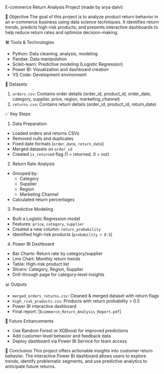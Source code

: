  E-commerce Return Analysis Project
 (made by arya dalvi)

📌 Objective
The goal of this project is to analyze product return behavior in an e-commerce business using data science techniques. It identifies return trends, predicts high-risk products, and presents interactive dashboards to help reduce return rates and optimize decision-making.



🛠️ Tools & Technologies
- Python: Data cleaning, analysis, modeling
- Pandas: Data manipulation
- Scikit-learn: Predictive modeling (Logistic Regression)
- Power BI: Visualization and dashboard creation
- VS Code: Development environment



📂 Datasets
1. `orders.csv`: Contains order details (order_id, product_id, order_date, category, supplier, price, region, marketing_channel)
2. `returns.csv`: Contains return details (order_id, product_id, return_date)


✅ Key Steps

1. Data Preparation
- Loaded orders and returns CSVs
- Removed nulls and duplicates
- Fixed date formats (`order_date`, `return_date`)
- Merged datasets on `order_id`
- Created `is_returned` flag (1 = returned, 0 = not)

2. Return Rate Analysis
- Grouped by:
  - Category
  - Supplier
  - Region
  - Marketing Channel
- Calculated return percentages

3. Predictive Modeling
- Built a Logistic Regression model
- Features: `price`, `category`, `supplier`
- Created a new column: `return_probability`
- Identified high-risk products (`probability > 0.5`)

 4. Power BI Dashboard
- Bar Charts: Return rate by category/supplier
- Line Chart: Monthly return trends
- Table: High-risk product list
- Slicers: Category, Region, Supplier
- Drill-through page for category-level insights



📊 Outputs
- `merged_orders_returns.csv`: Cleaned & merged dataset with return flags
- `high_risk_products.csv`: Products with return probability > 0.5
- Power BI interactive dashboard
- Final report: [`Ecommerce_Return_Analysis_Report.pdf`]


🚀 Future Enhancements
- Use Random Forest or XGBoost for improved predictions
- Add customer-level behavior and feedback data
- Deploy dashboard via Power BI Service for team access

📌 Conclusion
This project offers actionable insights into customer return behavior. The interactive Power BI dashboard allows users to explore trends, identify problematic segments, and use predictive analytics to anticipate future returns.
